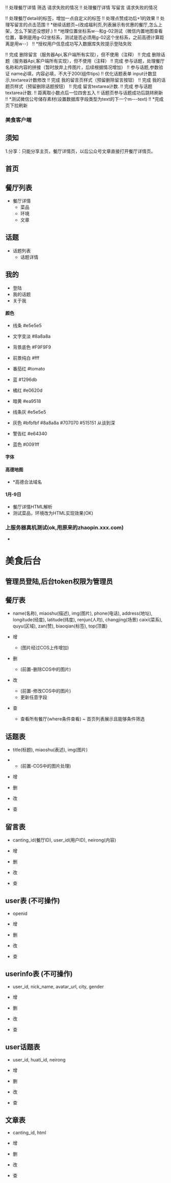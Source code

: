  !! 处理餐厅详情 筛选 请求失败的情况
 !! 处理餐厅详情 写留言 请求失败的情况

 !! 处理餐厅detail的标签，增加一点自定义的标签
 !! 处理点赞成功后+1的效果
 !! 处理写留言的点击范围
 !! *继续话题页~(改成福利页,列表展示有优惠的餐厅,怎么上架，怎么下架还没想好.)
 !! *地理位置坐标系w--和g-02测试（微信内置地图查看位置，事例是用g-02坐标系，测试是否必须用g-02这个坐标系，之前高德计算距离是用w--）
 !! *授权用户信息成功写入数据库失败提示登陆失败

 !! 完成 删除留言（服务器Api,客户端所有实现），但不使用（注释）
 !! 完成 删除话题（服务器Api,客户端所有实现），但不使用（注释）
 !! 完成 参与话题，处理餐厅名称和内容的拼接（暂时放弃上传图片，后续根据情况增加） 
 !! 参与话题,参数验证 name必填，内容必填，不大于200(组件tips)
 !! 优化话题表单 input计数显示,textarea计数修改
 !! 完成 我的留言页样式（预留删除留言按钮）
 !! 完成 我的话题页样式（预留删除话题按钮）
 !! 完成 留言textarea计数.
 !! 完成 参与话题textarea计数.
 !! 距离取小数点后一位四舍五入
 !! 话题页参与话题成功后跳转刷新
 !! *测试微信公号储存素材(设置数据库字段类型为text的下一个m---text)
 !! *完成页下拉刷新

### 美食客户端

## 须知
  1.分享：只能分享主页，餐厅详情页，以后公众号文章直接打开餐厅详情页。

## 首页

## 餐厅列表
  + 餐厅详情
    + 菜品
    + 环境
    + 文章

## 话题
  + 话题列表
    + 话题详情



## 我的
  + 登陆
  + 我的话题
  + 关于我



#### 颜色
  + 线条      #e5e5e5
  + 文字变淡   #8a8a8a


  + 背景底色  #F9F9F9
  + 前景纯白  #fff
  + 番茄红    #tomato
  + 蓝        #1296db
  + 橘红    	#e0620d
  + 暗黄      #ea9518
  + 线条灰	   #e5e5e5
  + 灰色    	#bfbfbf   #8a8a8a   #707070   #515151   从谈到深
  + 警告红    #e64340
  + 蓝色      #0091ff


#### 字体

#### 高德地图

  + *高德合法域名


#### 1月-9日

  + 餐厅详情HTML解析
  + 测试菜品，环境改为HTML实现效果(OK)


### 上服务器真机测试(ok,用原来的zhaopin.xxx.com)

  + 




# 美食后台

## 管理员登陆,后台token权限为管理员

## 餐厅表
  + name(名称), miaoshu(描述), img(图片), phone(电话), address(地址), longitude(经度), latitude(纬度), renjun(人均), changjing(场景)
    caixi(菜系), quyu(区域), zan(赞), biaoqian(标签), top(顶置)
  
  + 增
    * (图片经过COS上传增加)

  + 删
    * (前置-删除COS中的图片)

  + 改
    * (前置-修改COS中的图片)
    * 更新任意字段

  + 查

    * 查看所有餐厅(where条件查看)
      ~ 首页列表展示且能够条件筛选




## 话题表
  + title(标题), miaoshu(表述), img(图片)

  + * (前置-COS中的图片处理)
  + 增
  + 删
  + 改
  + 查



## 留言表
  + canting_id(餐厅ID), user_id(用户ID), neirong(内容)

  + 增
  + 删
  + 改
  + 查


## user表 (不可操作)
  + openid

  + 增
  + 删
  + 改
  + 查


## userinfo表 (不可操作)
  + user_id, nick_name, avatar_url, city, gender

  + 增
  + 删
  + 改
  + 查


## user话题表
  + user_id, huati_id, neirong

  + 增
  + 删
  + 改
  + 查


## 文章表
  + canting_id, html

  + 增
  + 删
  + 改
  + 查
